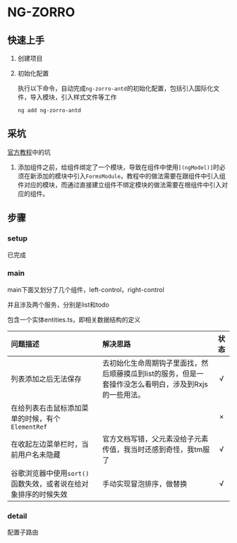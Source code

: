 # NG-ZORRO

## 快速上手

1. 创建项目

2. 初始化配置

   执行以下命令，自动完成`ng-zorro-antd`的初始化配置，包括引入国际化文件，导入模块，引入样式文件等工作

   ```shell
   ng add ng-zorro-antd
   ```


## 采坑

[官方教程](https://github.com/NG-ZORRO/today-ng-steps)中的坑

1. 添加组件之前，给组件绑定了一个模块，导致在组件中使用`[(ngModel)]`时必须在新添加的模块中引入`FormsModule`，教程中的做法需要在跟组件中引入组件对应的模块，而通过直接建立组件不绑定模块的做法需要在根组件中引入对应的组件。

## 步骤

### setup

已完成

### main

main下面又划分了几个组件，left-control，right-control

并且涉及两个服务，分别是list和todo

包含一个实体entities.ts，即相关数据结构的定义

|问题描述|解决思路|状态|
|:-----| :-----| :---: |
|列表添加之后无法保存| 去初始化生命周期钩子里面找，然后顺藤摸瓜到list的服务，但是一套操作没怎么看明白，涉及到Rxjs的一些用法。 | √ |
|在给列表右击鼠标添加菜单的时候，有个`ElementRef`|    | × |
|在收起左边菜单栏时，当前用户名未隐藏| 官方文档写错，父元素没给子元素传值，我当时还感到奇怪，我tm服了 | √ |
|谷歌浏览器中使用`sort()`函数失效，或者说在给对象排序的时候失效| 手动实现冒泡排序，做替换                                     | √ |

###  detail

配置子路由

